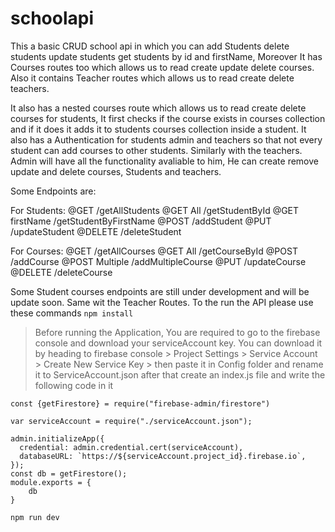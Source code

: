 # schoolapi

This a basic CRUD school api in which you can add Students delete students update students get students by id and firstName, Moreover It has Courses routes too which allows us to read create update delete courses. Also it contains Teacher routes which allows us to read create delete teachers.

It also has a nested courses route which allows us to read create delete courses for students, It first checks if the course exists in courses collection and if it does it adds it to students courses collection inside a student. It also has a Authentication for students admin and teachers so that not every student can add courses to other students. Similarly with the teachers. Admin will have all the functionality avaliable to him, He can create remove update and delete courses, Students and teachers.

Some Endpoints are:

For Students:
@GET /getAllStudents
@GET All /getStudentById
@GET firstName /getStudentByFirstName
@POST /addStudent
@PUT /updateStudent
@DELETE /deleteStudent

For Courses:
@GET /getAllCourses
@GET All /getCourseById
@POST /addCourse
@POST Multiple /addMultipleCourse
@PUT /updateCourse
@DELETE /deleteCourse

Some Student courses endpoints are still under development and will be update soon. Same wit the Teacher Routes.
To the run the API please use these commands 
```npm install``` 
>Before running the Application, You are required to go to the firebase console and download your serviceAccount key. You can download it by heading to firebase console > Project Settings > Service Account > Create New Service Key > then paste it in Config folder and rename it to ServiceAccount.json after that create an index.js file and write the following code in it
```var admin = require("firebase-admin");
const {getFirestore} = require("firebase-admin/firestore")

var serviceAccount = require("./serviceAccount.json");

admin.initializeApp({
  credential: admin.credential.cert(serviceAccount),
  databaseURL: `https://${serviceAccount.project_id}.firebase.io`,
});
const db = getFirestore();
module.exports = {
    db
}
```
```npm run dev```
